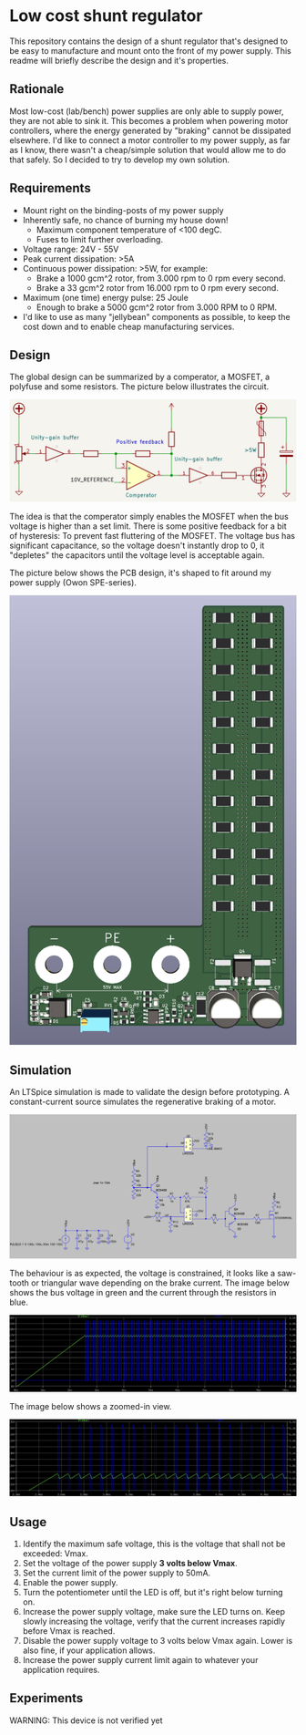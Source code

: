 # Low cost shunt regulator
This repository contains the design of a shunt regulator that's designed to be easy to manufacture and mount onto the front of my power supply. This readme will briefly describe the design and it's properties.

## Rationale
Most low-cost (lab/bench) power supplies are only able to supply power, they are not able to sink it. This becomes a problem when powering motor controllers, where the energy generated by "braking" cannot be dissipated elsewhere. I'd like to connect a motor controller to my power supply, as far as I know, there wasn't a cheap/simple solution that would allow me to do that safely. So I decided to try to develop my own solution.

## Requirements
 - Mount right on the binding-posts of my power supply
 - Inherently safe, no chance of burning my house down!
   - Maximum component temperature of <100 degC.
   - Fuses to limit further overloading.
 - Voltage range: 24V - 55V
 - Peak current dissipation: >5A
 - Continuous power dissipation: >5W, for example: 
   - Brake a 1000 gcm^2 rotor, from 3.000 rpm to 0 rpm every second.
   - Brake a 33 gcm^2 rotor from 16.000 rpm to 0 rpm every second.
 - Maximum (one time) energy pulse: 25 Joule
   - Enough to brake a 5000 gcm^2 rotor from 3.000 RPM to 0 RPM.
 - I'd like to use as many "jellybean" components as possible, to keep the cost down and to enable cheap manufacturing services.
 

## Design
The global design can be summarized by a comperator, a MOSFET, a polyfuse and some resistors. The picture below illustrates the circuit.

![](docs/design.png)

The idea is that the comperator simply enables the MOSFET when the bus voltage is higher than a set limit. There is some positive feedback for a bit of hysteresis: To prevent fast fluttering of the MOSFET. The voltage bus has significant capacitance, so the voltage doesn't instantly drop to 0, it "depletes" the capacitors until the voltage level is acceptable again.

The picture below shows the PCB design, it's shaped to fit around my power supply (Owon SPE-series).

![](docs/design_3d.png)

## Simulation
An LTSpice simulation is made to validate the design before prototyping. A constant-current source simulates the regenerative braking of a motor. 

![](docs/ltspice_model.png)

The behaviour is as expected, the voltage is constrained, it looks like a saw-tooth or triangular wave depending on the brake current. The image below shows the bus voltage in green and the current through the resistors in blue.

![](docs/ltspice_result.png)

The image below shows a zoomed-in view.

![](docs/ltspice_result_zoomed.png)


## Usage
 1. Identify the maximum safe voltage, this is the voltage that shall not be exceeded: Vmax.
 2. Set the voltage of the power supply <B>3 volts below Vmax</B>.
 3. Set the current limit of the power supply to 50mA.
 4. Enable the power supply.
 5. Turn the potentiometer until the LED is off, but it's right below turning on.
 6. Increase the power supply voltage, make sure the LED turns on. Keep slowly increasing the voltage, verify that the current increases rapidly before Vmax is reached.
 7. Disable the power supply voltage to 3 volts below Vmax again. Lower is also fine, if your application allows.
 8. Increase the power supply current limit again to whatever your application requires.


## Experiments
WARNING: This device is not verified yet